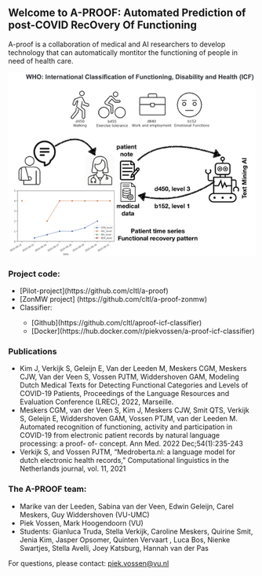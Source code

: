## Welcome to A-PROOF: Automated Prediction of post-COVID RecOvery Of Functioning

A-proof is a collaboration of medical and AI researchers to develop technology that can automatically montitor the functioning of people in need of health care.

![A-PROOF schema](./images/A-PROOF2.png)

### Project code:

<ul>
    <li> [Pilot-project](https://github.com/cltl/a-proof) </li>
    <li> [ZonMW project] (https://github.com/cltl/a-proof-zonmw) </li>
    <li> Classifier:</li>
    <ul>
        <li> [Github](https://github.com/cltl/aproof-icf-classifier) </li>
        <li> [Docker](https://hub.docker.com/r/piekvossen/a-proof-icf-classifier) </li>
    </ul>
</ul>
    
### Publications

<ul>
    <li> Kim J, Verkijk S, Geleijn E, Van der Leeden M, Meskers CGM, Meskers CJW, Van der Veen S, Vossen PJTM, Widdershoven GAM, Modeling Dutch Medical Texts for Detecting Functional Categories and Levels of COVID-19 Patients, Proceedings of the Language Resources and Evaluation Conference (LREC), 2022, Marseille. </li>
    <li> Meskers CGM, van der Veen S, Kim J, Meskers CJW, Smit QTS, Verkijk S, Geleijn E, Widdershoven GAM, Vossen PTJM, van der Leeden M. Automated recognition of functioning, activity and participation in COVID-19 from electronic patient records by natural language processing: a proof- of- concept. Ann Med. 2022 Dec;54(1):235-243 </li>
    <li> Verkijk S, and Vossen PJTM, “Medroberta.nl: a language model for dutch electronic health records,” Computational linguistics in the Netherlands journal, vol. 11, 2021 </li>
</ul>

### The A-PROOF team:

<ul>
    <li> Marike van der Leeden, Sabina van der Veen, Edwin Geleijn, Carel Meskers, Guy Widdershoven (VU-UMC) </li>
    <li> Piek Vossen, Mark Hoogendoorn (VU) </li>
    <li> Students: Gianluca Truda, Stella Verkijk, Caroline Meskers, Quirine Smit, Jenia Kim, Jasper Opsomer, Quinten Vervaart , Luca Bos, Nienke Swartjes, Stella Avelli, Joey Katsburg, Hannah van der Pas </li>
</ul>

For questions, please contact: piek.vossen@vu.nl
